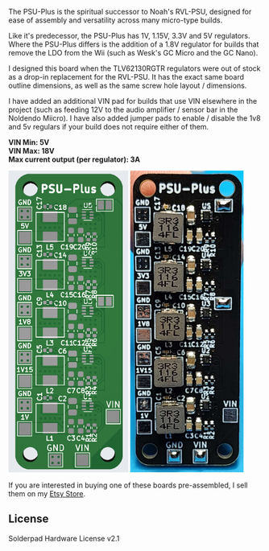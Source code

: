 The PSU-Plus is the spiritual successor to Noah's RVL-PSU, designed for ease of assembly and versatility across many micro-type builds.

Like it's predecessor, the PSU-Plus has 1V, 1.15V, 3.3V and 5V regulators. Where the PSU-Plus differs is the addition of a 1.8V regulator for builds that remove the LDO from the Wii (such as Wesk's GC Micro and the GC Nano).

I designed this board when the TLV62130RGTR regulators were out of stock as a drop-in replacement for the RVL-PSU. It has the exact same board outline dimensions, as well as the same screw hole layout / dimensions.

I have added an additional VIN pad for builds that use VIN elsewhere in the project (such as feeding 12V to the audio amplifier / sensor bar in the Noldendo Miicro). I have also added jumper pads to enable / disable the 1v8 and 5v regulars if your build does not require either of them.

**VIN Min: 5V**\
**VIN Max: 18V**\
**Max current output (per regulator): 3A**

<img src="https://github.com/CrazyGadgetMods/PSU-Plus/blob/main/images/render.png" height=600> <img src="https://github.com/CrazyGadgetMods/PSU-Plus/blob/main/images/assembled.jpg" height=600>

If you are interested in buying one of these boards pre-assembled, I sell them on my [Etsy Store](https://www.etsy.com/listing/1510321427/psu-plus-power-board-for-wii-micros).

## License
Solderpad Hardware License v2.1
